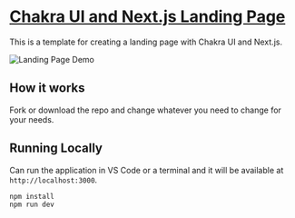 # [Chakra UI and Next.js Landing Page](https://chakra-ui-and-nextjs-landing-page.vercel.app/)

This is a template for creating a landing page with Chakra UI and Next.js.

![Landing Page Demo](demo/demo2.gif)

## How it works

Fork or download the repo and change whatever you need to change for your needs.

## Running Locally

Can run the application in VS Code or a terminal and it will be available at `http://localhost:3000`.

```bash
npm install
npm run dev
```
